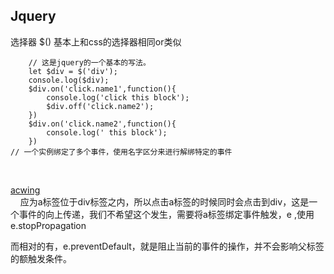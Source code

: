 ## Jquery
选择器
$() 基本上和css的选择器相同or类似
```
    // 这是jquery的一个基本的写法。
    let $div = $('div');
    console.log($div);
    $div.on('click.name1',function(){
        console.log('click this block');
        $div.off('click.name2');
    })
    $div.on('click.name2',function(){
        console.log(' this block');
    })
// 一个实例绑定了多个事件，使用名字区分来进行解绑特定的事件
```
  
    <div><a href="http://127.0.0.1:5500/usualport/jquery.html" target="_blank">acwing</a></div>
    应为a标签位于div标签之内，所以点击a标签的时候同时会点击到div，这是一个事件的向上传递，我们不希望这个发生，需要将a标签绑定事件触发，e ,使用e.stopPropagation

而相对的有，e.preventDefault，就是阻止当前的事件的操作，并不会影响父标签的额触发条件。